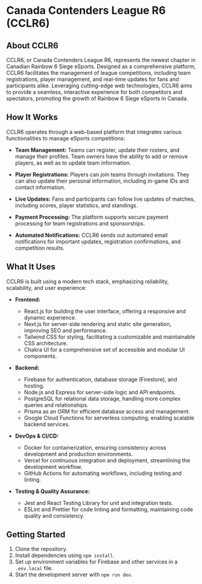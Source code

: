 # Canada Contenders League R6 (CCLR6)

## About CCLR6

CCLR6, or Canada Contenders League R6, represents the newest chapter in Canadian Rainbow 6 Siege eSports. Designed as a comprehensive platform, CCLR6 facilitates the management of league competitions, including team registrations, player management, and real-time updates for fans and participants alike. Leveraging cutting-edge web technologies, CCLR6 aims to provide a seamless, interactive experience for both competitors and spectators, promoting the growth of Rainbow 6 Siege eSports in Canada.

## How It Works

CCLR6 operates through a web-based platform that integrates various functionalities to manage eSports competitions:

- **Team Management:** Teams can register, update their rosters, and manage their profiles. Team owners have the ability to add or remove players, as well as to update team information.
  
- **Player Registrations:** Players can join teams through invitations. They can also update their personal information, including in-game IDs and contact information.
  
- **Live Updates:** Fans and participants can follow live updates of matches, including scores, player statistics, and standings.

- **Payment Processing:** The platform supports secure payment processing for team registrations and sponsorships.

- **Automated Notifications:** CCLR6 sends out automated email notifications for important updates, registration confirmations, and competition results.

## What It Uses

CCLR6 is built using a modern tech stack, emphasizing reliability, scalability, and user experience:

- **Frontend:**
  - React.js for building the user interface, offering a responsive and dynamic experience.
  - Next.js for server-side rendering and static site generation, improving SEO and performance.
  - Tailwind CSS for styling, facilitating a customizable and maintainable CSS architecture.
  - Chakra UI for a comprehensive set of accessible and modular UI components.

- **Backend:**
  - Firebase for authentication, database storage (Firestore), and hosting.
  - Node.js and Express for server-side logic and API endpoints.
  - PostgreSQL for relational data storage, handling more complex queries and relationships.
  - Prisma as an ORM for efficient database access and management.
  - Google Cloud Functions for serverless computing, enabling scalable backend services.

- **DevOps & CI/CD:**
  - Docker for containerization, ensuring consistency across development and production environments.
  - Vercel for continuous integration and deployment, streamlining the development workflow.
  - GitHub Actions for automating workflows, including testing and linting.

- **Testing & Quality Assurance:**
  - Jest and React Testing Library for unit and integration tests.
  - ESLint and Prettier for code linting and formatting, maintaining code quality and consistency.

## Getting Started

1. Clone the repository.
2. Install dependencies using `npm install`.
3. Set up environment variables for Firebase and other services in a `.env.local` file.
4. Start the development server with `npm run dev`.
